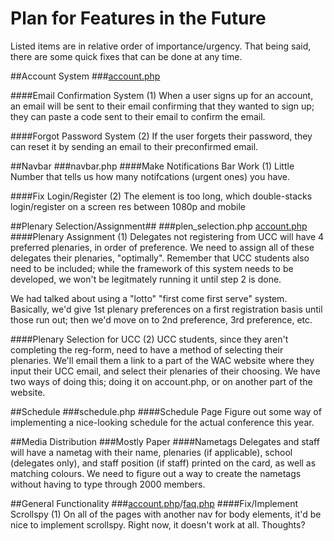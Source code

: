 # Plan for Features in the Future
Listed items are in relative order of importance/urgency. That being said, there are some quick fixes that can be done at any time.

##Account System
###<a href = "http://world.ac/test/account.php">account.php</a></h3> 

####Email Confirmation System (1)
When a user signs up for an account, an email will be sent to their email confirming that they wanted to sign up; they can paste a code sent to their email to confirm the email.

####Forgot Password System (2)
If the user forgets their password, they can reset it by sending an email to their preconfirmed email.

##Navbar
###navbar.php
####Make Notifications Bar Work (1)</h4>
Little Number that tells us how many notifcations (urgent ones) you have.

####Fix Login/Register (2)
The element is too long, which double-stacks login/register on a screen res between 1080p and mobile

##Plenary Selection/Assignment##
###plen_selection.php <a href = "http://world.ac/test/account.php">account.php</a>
####Plenary Assignment (1)
Delegates not registering from UCC will have 4 preferred plenaries, in order of preference. We need to assign all of these delegates their plenaries, "optimally". Remember that UCC students also need to be included; while the framework of this system needs to be developed, we won't be legitmately running it until step 2 is done.


We had talked about using a "lotto" "first come first serve" system. Basically, we'd give 1st plenary preferences on a first registration basis until those run out; then we'd move on to 2nd preference, 3rd preference, etc.

####Plenary Selection for UCC (2)
UCC students, since they aren't completing the reg-form, need to have a method of selecting their plenaries. We'll email them a link to a part of the WAC website where they input their UCC email, and select their plenaries of their choosing. We have two ways of doing this; doing it on account.php, or on another part of the website. 

##Schedule
###schedule.php
####Schedule Page
Figure out some way of implementing a nice-looking schedule for the actual conference this year.


##Media Distribution
###Mostly Paper
####Nametags
Delegates and staff will have a nametag with their name, plenaries (if applicable), school (delegates only), and staff position (if staff) printed on the card, as well as matching colours. We need to figure out a way to create the nametags without having to type through 2000 members. 



##General Functionality
###<a href = "http://world.ac/test/account.php">account.php</a>/<a href = "http://world.ac/faq.php">faq.php</a></h3> 
####Fix/Implement Scrollspy (1)
On all of the pages with another nav for body elements, it'd be nice to implement scrollspy. Right now, it doesn't work at all. Thoughts?
